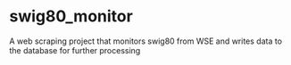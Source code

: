# swig80_monitor
A web scraping project that monitors swig80 from WSE and writes data to the database for further processing
